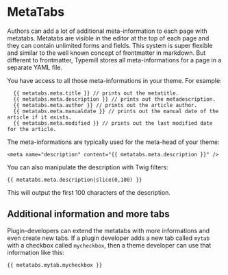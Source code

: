# MetaTabs

Authors can add a lot of additional meta-information to each page with metatabs. Metatabs are visible in the editor at the top of each page and they can contain unlimited forms and fields. This system is super flexible and similar to the well known concept of frontmatter in markdown. But different to frontmatter, Typemill stores all meta-informations for a page in a separate YAML file.

You have access to all those meta-informations in your theme. For example:

```
  {{ metatabs.meta.title }} // prints out the metatitle.
  {{ metatabs.meta.description }} // prints out the metadescription.
  {{ metatabs.meta.author }} // prints out the article author.
  {{ metatabs.meta.manualdate }} // prints out the manual date of the article if it exists.
  {{ metatabs.meta.modified }} // prints out the last modified date for the article.

```

The meta-informations are typically used for the meta-head of your theme:

````
<meta name="description" content="{{ metatabs.meta.description }}" />
````

You can also manipulate the description with Twig filters:

````
{{ metatabs.meta.description|slice(0,100) }}
````

This will output the first 100 characters of the description.

## Additional information and more tabs

Plugin-developers can extend the metatabs with more informations and even create new tabs. If a plugin developer adds a new tab called `mytab` with a checkbox called `mycheckbox`, then a theme developer can use that information like this:

````
{{ metatabs.mytab.mycheckbox }}
````
